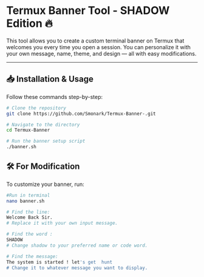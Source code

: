 # Termux Banner Tool - SHADOW Edition 🔥

This tool allows you to create a custom terminal banner on Termux that welcomes you every time you open a session. You can personalize it with your own message, name, theme, and design — all with easy modifications.

---

## 📥 Installation & Usage

Follow these commands step-by-step:

```bash
# Clone the repository
git clone https://github.com/Smonark/Termux-Banner-.git

# Navigate to the directory
cd Termux-Banner

# Run the banner setup script
./banner.sh
```
 ## 🛠️ For Modification
To customize your banner, run:

```bash
#Run in terminal 
nano banner.sh

# Find the line:
Welcome Back Sir.
# Replace it with your own input message.

# Find the word :
SHADOW
# Change shadow to your preferred name or code word.

# Find the message:
The system is started ! let's get  hunt
# Change it to whatever message you want to display.
